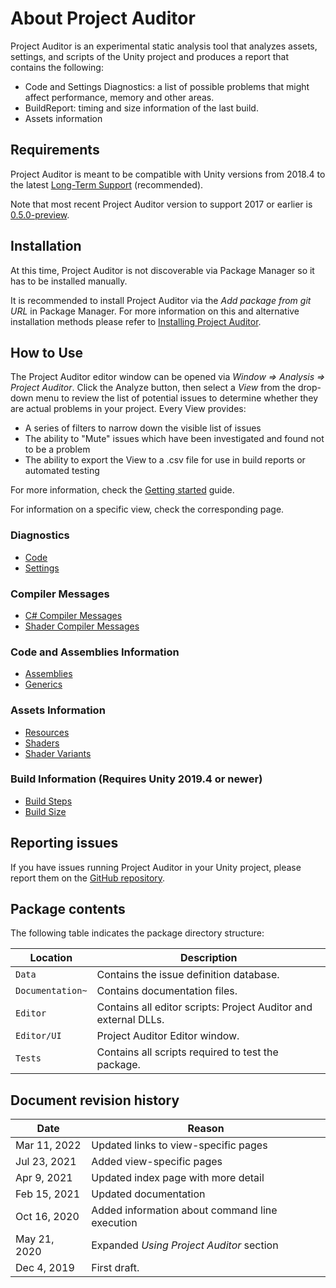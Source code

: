 # About Project Auditor
Project Auditor is an experimental static analysis tool that analyzes assets, settings, and scripts of the Unity project and produces a report that contains the following:

* Code and Settings Diagnostics: a list of possible problems that might affect performance, memory and other areas.
* BuildReport: timing and size information of the last build.
* Assets information

## Requirements
Project Auditor is meant to be compatible with Unity versions from 2018.4 to the latest [Long-Term Support](https://unity3d.com/unity/qa/lts-releases) (recommended). 

Note that most recent Project Auditor version to support 2017 or earlier is [0.5.0-preview](https://github.com/Unity-Technologies/ProjectAuditor/releases/tag/0.5.0-preview).

## Installation
At this time, Project Auditor is not discoverable via Package Manager so it has to be installed manually.

It is recommended to install Project Auditor via the _Add package from git URL_ in Package Manager. For more information on this and alternative installation methods please refer to [Installing Project Auditor](Installing.md).

## How to Use
The Project Auditor editor window can be opened via *Window => Analysis => Project Auditor*. Click the Analyze button, then select a _View_ from the drop-down menu to review the list of potential issues to determine whether they are actual problems in your project. Every View provides:

* A series of filters to narrow down the visible list of issues
* The ability to "Mute" issues which have been investigated and found not to be a problem
* The ability to export the View to a .csv file for use in build reports or automated testing

For more information, check the [Getting started](GettingStarted.md) guide.

For information on a specific view, check the corresponding page.

### Diagnostics
* [Code](Code.md)
* [Settings](Settings.md)

### Compiler Messages
* [C# Compiler Messages](CompilerMessages.md)
* [Shader Compiler Messages](ShaderMessages.md)

### Code and Assemblies Information
* [Assemblies](Assemblies.md)
* [Generics](Generics.md)

### Assets Information
* [Resources](Resources.md)
* [Shaders](Shaders.md)
* [Shader Variants](Variants.md)

### Build Information (Requires Unity 2019.4 or newer)
* [Build Steps](BuildSteps.md)
* [Build Size](BuildSize.md)

## Reporting issues
If you have issues running Project Auditor in your Unity project, please report them on the [GitHub repository](https://github.com/Unity-Technologies/ProjectAuditor/issues).

## Package contents
The following table indicates the package directory structure:

|Location|Description|
|---|---|
|`Data`|Contains the issue definition database.|
|`Documentation~`|Contains documentation files.|
|`Editor`|Contains all editor scripts: Project Auditor and external DLLs.|
|`Editor/UI`|Project Auditor Editor window.|
|`Tests`|Contains all scripts required to test the package.|

## Document revision history
|Date|Reason|
|---|---|
|Mar 11, 2022|Updated links to view-specific pages|
|Jul 23, 2021|Added view-specific pages|
|Apr 9, 2021|Updated index page with more detail|
|Feb 15, 2021|Updated documentation|
|Oct 16, 2020|Added information about command line execution|
|May 21, 2020 |Expanded *Using Project Auditor* section|
|Dec 4, 2019|First draft.|
